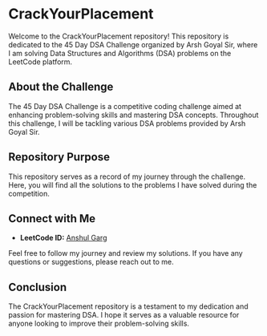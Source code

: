 # CrackYourPlacement

Welcome to the CrackYourPlacement repository! This repository is dedicated to the 45 Day DSA Challenge organized by Arsh Goyal Sir, where I am solving Data Structures and Algorithms (DSA) problems on the LeetCode platform.

## About the Challenge

The 45 Day DSA Challenge is a competitive coding challenge aimed at enhancing problem-solving skills and mastering DSA concepts. Throughout this challenge, I will be tackling various DSA problems provided by Arsh Goyal Sir.

## Repository Purpose

This repository serves as a record of my journey through the challenge. Here, you will find all the solutions to the problems I have solved during the competition.


## Connect with Me

- **LeetCode ID:** [Anshul Garg](https://leetcode.com/u/anshulgarg398/)

Feel free to follow my journey and review my solutions. If you have any questions or suggestions, please reach out to me.

## Conclusion

The CrackYourPlacement repository is a testament to my dedication and passion for mastering DSA. I hope it serves as a valuable resource for anyone looking to improve their problem-solving skills.
